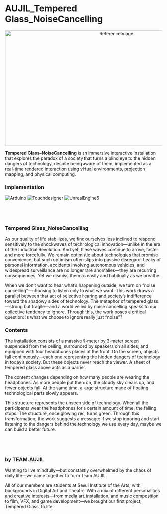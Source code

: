 # AUJIL_Tempered Glass_NoiseCancelling
<p align="center"><img id="img01" src="https://user-images.githubusercontent.com/83487028/187818910-06db9ec6-8bce-4bfb-887f-6429602ce8b9.jpeg" width="700px" height="370px" title="50px" alt="ReferenceImage"></img></p>

**Tempered Glass–NoiseCancelling** is an immersive interactive installation that explores the paradox of a society that turns a blind eye to the hidden dangers of technology, despite being aware of them, implemented as a real-time rendered interaction using virtual environments, projection mapping, and physical computing.

### Implementation
![Arduino](https://img.shields.io/badge/Arduino-00979D?style=flat-square&logo=Arduino&logoColor=black)
![Touchdesigner](https://img.shields.io/badge/Touchdesigner-000000?style=flat-square&logo=Touchdesigner&logoColor=black)
![UnrealEngine5](https://img.shields.io/badge/unrealengine-0E1128?style=flat-square&logo=unrealengine&logoColor=black)

## <br />

### Tempered Glass_NoiseCancelling
As our quality of life stabilizes, we find ourselves less inclined to respond sensitively to the shockwaves of technological innovation—unlike in the era of the Industrial Revolution. And yet, these waves continue to arrive, faster and more forcefully. We remain optimistic about technologies that promise convenience, but such optimism often slips into passive disregard. Leaks of personal information, accidents involving autonomous vehicles, and widespread surveillance are no longer rare anomalies—they are recurring consequences. Yet we dismiss them as easily and habitually as we breathe.

When we don’t want to hear what’s happening outside, we turn on “noise cancelling”—choosing to listen only to what we want. This work draws a parallel between that act of selective hearing and society’s indifference toward the shadowy sides of technology. The metaphor of tempered glass—strong but fragile—and a world veiled by noise cancelling speaks to our collective tendency to ignore. Through this, the work poses a critical question: Is what we choose to ignore really just “noise”?</p>

### Contents
The installation consists of a massive 5-meter by 3-meter screen suspended from the ceiling, surrounded by speakers on all sides, and equipped with four headphones placed at the front.
On the screen, objects fall continuously—each one representing the hidden dangers of technology in today’s society. But these objects never reach the viewer. A sheet of tempered glass above acts as a barrier.

The content changes depending on how many people are wearing the headphones. As more people put them on, the cloudy sky clears up, and fewer objects fall. At the same time, a large structure made of floating technological parts slowly appears.

This structure represents the unseen side of technology. When all the participants wear the headphones for a certain amount of time, the falling stops. The structure, once glowing red, turns green. Through this transformation, the work suggests a message:
If we stop ignoring and start listening to the dangers behind the technology we use every day, maybe we can build a better future.

## <br />

### by TEAM.AUJIL
Wanting to live mindfully—but constantly overwhelmed by the chaos of daily life—we came together to form Team AUJIL.

All of our members are students at Seoul Institute of the Arts, with backgrounds in Digital Art and Theatre. With a mix of different personalities and creative interests—from media art, installation, and music composition to film, VFX, and game development—we brought our first project, Tempered Glass, to life.
